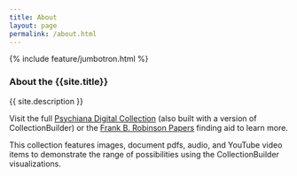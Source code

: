 ```yaml
---
title: About
layout: page
permalink: /about.html
---
```

{% include feature/jumbotron.html %} 

### About the {{site.title}}

{{ site.description }}

Visit the full [Psychiana Digital Collection](https://www.lib.uidaho.edu/digital/psychiana/) (also built with a version of CollectionBuilder) or the [Frank B. Robinson Papers](http://archiveswest.orbiscascade.org/ark:/80444/xv97133/op=fstyle.aspx?t=k&q=psychiana) finding aid to learn more.

This collection features images, document pdfs, audio, and YouTube video items to demonstrate the range of possibilities using the CollectionBuilder visualizations.
